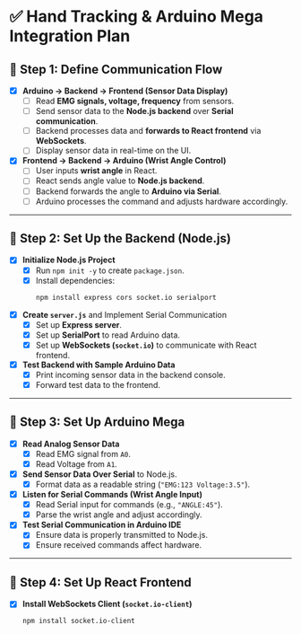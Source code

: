 # ✅ Hand Tracking & Arduino Mega Integration Plan

## 📌 **Step 1: Define Communication Flow**
- [x] **Arduino → Backend → Frontend (Sensor Data Display)**
  - [ ] Read **EMG signals, voltage, frequency** from sensors.
  - [ ] Send sensor data to the **Node.js backend** over **Serial communication**.
  - [ ] Backend processes data and **forwards to React frontend** via **WebSockets**.
  - [ ] Display sensor data in real-time on the UI.

- [x] **Frontend → Backend → Arduino (Wrist Angle Control)**
  - [ ] User inputs **wrist angle** in React.
  - [ ] React sends angle value to **Node.js backend**.
  - [ ] Backend forwards the angle to **Arduino via Serial**.
  - [ ] Arduino processes the command and adjusts hardware accordingly.

---

## 📌 **Step 2: Set Up the Backend (Node.js)**
- [x] **Initialize Node.js Project**
  - [x] Run `npm init -y` to create `package.json`.
  - [x] Install dependencies:
    ```bash
    npm install express cors socket.io serialport
    ```

- [x] **Create `server.js`** and Implement Serial Communication
  - [x] Set up **Express server**.
  - [x] Set up **SerialPort** to read Arduino data.
  - [x] Set up **WebSockets (`socket.io`)** to communicate with React frontend.

- [x] **Test Backend with Sample Arduino Data**
  - [x] Print incoming sensor data in the backend console.
  - [x] Forward test data to the frontend.

---

## 📌 **Step 3: Set Up Arduino Mega**
- [x] **Read Analog Sensor Data**
  - [x] Read EMG signal from `A0`.
  - [x] Read Voltage from `A1`.

- [x] **Send Sensor Data Over Serial** to Node.js.
  - [x] Format data as a readable string (`"EMG:123 Voltage:3.5"`).

- [x] **Listen for Serial Commands (Wrist Angle Input)**
  - [x] Read Serial input for commands (e.g., `"ANGLE:45"`).
  - [x] Parse the wrist angle and adjust accordingly.

- [x] **Test Serial Communication in Arduino IDE**
  - [x] Ensure data is properly transmitted to Node.js.
  - [x] Ensure received commands affect hardware.

---

## 📌 **Step 4: Set Up React Frontend**
- [x] **Install WebSockets Client (`socket.io-client`)**
  ```bash
  npm install socket.io-client